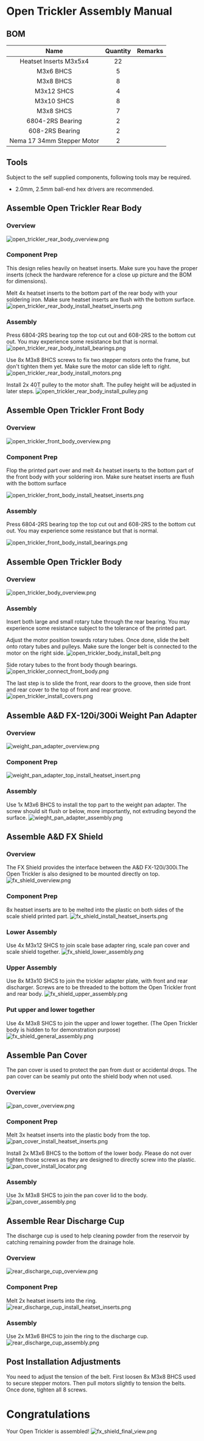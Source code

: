 # Open Trickler Assembly Manual

## BOM
|          **Name**          | **Quantity** | **Remarks** |
|:--------------------------:|:------------:|:-----------:|
|   Heatset Inserts M3x5x4   |      22      |             |
|          M3x6 BHCS         |       5      |             |
|          M3x8 BHCS         |       8      |             |
|         M3x12 SHCS         |       4      |             |
|         M3x10 SHCS         |       8      |             |
|          M3x8 SHCS         |       7      |             |
|      6804-2RS  Bearing     |       2      |             |
|       608-2RS Bearing      |       2      |             |
| Nema 17 34mm Stepper Motor |       2      |             |

## Tools
Subject to the self supplied components, following tools may be required. 
* 2.0mm, 2.5mm ball-end hex drivers are recommended.

## Assemble Open Trickler Rear Body
### Overview
![open_trickler_rear_body_overview.png](Resources/open_trickler_rear_body_overview.png)

### Component Prep
This design relies heavily on heatset inserts. Make sure you have the proper inserts (check the hardware
reference for a close up picture and the BOM for dimensions).

Melt 4x heatset inserts to the bottom part of the rear body with your soldering iron. Make sure 
heatset inserts are flush with the bottom surface. 
![open_trickler_rear_body_install_heatset_inserts.png](Resources/open_trickler_rear_body_install_heatset_inserts.png)

### Assembly
Press 6804-2RS bearing top the top cut out and 608-2RS to the bottom cut out. You may experience some 
resistance but that is normal. 
![open_trickler_rear_body_install_bearings.png](Resources/open_trickler_rear_body_install_bearings.png)

Use 8x M3x8 BHCS screws to fix two stepper motors onto the frame, but don't tighten them yet.
Make sure the motor can slide left to right. 
![open_trickler_rear_body_install_motors.png](Resources/open_trickler_rear_body_install_motors.png)

Install 2x 40T pulley to the motor shaft. The pulley height will be adjusted in later steps. 
![open_trickler_rear_body_install_pulley.png](Resources/open_trickler_rear_body_install_pulley.png)

## Assemble Open Trickler Front Body
### Overview
![open_trickler_front_body_overview.png](Resources/open_trickler_front_body_overview.png)

### Component Prep
Flop the printed part over and melt 4x heatset inserts to the bottom part of the front body with your soldering iron. 
Make sure heatset inserts are flush with the bottom surface

![open_trickler_front_body_install_heatset_inserts.png](Resources/open_trickler_front_body_install_heatset_inserts.png)

### Assembly
Press 6804-2RS bearing top the top cut out and 608-2RS to the bottom cut out. You may experience some 
resistance but that is normal. 

![open_trickler_front_body_install_bearings.png](Resources/open_trickler_front_body_install_bearings.png)

## Assemble Open Trickler Body
### Overview
![open_trickler_body_overview.png](Resources/open_trickler_body_overview.png)

### Assembly
Insert both large and small rotary tube through the rear bearing. You may experience some resistance subject to the 
tolerance of the printed part. 

Adjust the motor position towards rotary tubes. Once done, slide the belt onto rotary tubes and pulleys. Make
sure the longer belt is connected to the motor on the right side. 
![open_trickler_body_install_belt.png](Resources/open_trickler_body_install_belt.png)

Side rotary tubes to the front body though bearings. 
![open_trickler_connect_front_body.png](Resources/open_trickler_connect_front_body.png)

The last step is to slide the front, rear doors to the groove, then side front and rear cover to the top of front and 
rear groove. 
![open_trickler_install_covers.png](Resources/open_trickler_install_covers.png)


## Assemble A&D FX-120i/300i Weight Pan Adapter
### Overview
![weight_pan_adapter_overview.png](Resources/weight_pan_adapter_overview.png)

### Component Prep
![weight_pan_adapter_top_install_heatset_insert.png](Resources/weight_pan_adapter_top_install_heatset_insert.png)

### Assembly
Use 1x M3x6 BHCS to install the top part to the weight pan adapter. The screw should sit flush or 
below, more importantly, not extruding beyond the surface.
![wieght_pan_adapter_assembly.png](Resources/wieght_pan_adapter_assembly.png)

## Assemble A&D FX Shield
### Overview
The FX Shield provides the interface between the A&D FX-120i/300i.The Open Trickler is also designed to
be mounted directly on top. 
![fx_shield_overview.png](Resources/fx_shield_overview.png)

### Component Prep
8x heatset inserts are to be melted into the plastic on both sides of the scale shield printed part. 
![fx_shield_install_heatset_inserts.png](Resources/fx_shield_install_heatset_inserts.png)

### Lower Assembly
Use 4x M3x12 SHCS to join scale base adapter ring, scale pan cover and scale shield together. 
![fx_shield_lower_assembly.png](Resources/fx_shield_lower_assembly.png)

### Upper Assembly
Use 8x M3x10 SHCS to join the trickler adapter plate, with front and rear discharger. Screws are to be
threaded to the bottom the Open Trickler front and rear body. 
![fx_shield_upper_assembly.png](Resources/fx_shield_upper_assembly.png)

### Put upper and lower together
Use 4x M3x8 SHCS to join the upper and lower together. (The Open Trickler body is hidden to for demonstration purpose)
![fx_shield_general_assembly.png](Resources/fx_shield_general_assembly.png)

## Assemble Pan Cover
The pan cover is used to protect the pan from dust or accidental drops. The pan cover can be seamly
put onto the shield body when not used. 

### Overview
![pan_cover_overview.png](Resources/pan_cover_overview.png)

### Component Prep
Melt 3x heatset inserts into the plastic body from the top.
![pan_cover_install_heatset_inserts.png](Resources/pan_cover_install_heatset_inserts.png)

Install 2x M3x6 BHCS to the bottom of the lower body. Please do not over tighten those screws
as they are designed to directly screw into the plastic. 
![pan_cover_install_locator.png](Resources/pan_cover_install_locator.png)

### Assembly
Use 3x M3x8 SHCS to join the pan cover lid to the body. 
![pan_cover_assembly.png](Resources/pan_cover_assembly.png)

## Assemble Rear Discharge Cup
The discharge cup is used to help cleaning powder from the reservoir by catching remaining powder
from the drainage hole. 

### Overview
![rear_discharge_cup_overview.png](Resources/rear_discharge_cup_overview.png)

### Component Prep
Melt 2x heatset inserts into the ring. 
![rear_discharge_cup_install_heatset_inserts.png](Resources/rear_discharge_cup_install_heatset_inserts.png)

### Assembly
Use 2x M3x6 BHCS to join the ring to the discharge cup. 
![rear_discharge_cup_assembly.png](Resources/rear_discharge_cup_assembly.png)

## Post Installation Adjustments
You need to adjust the tension of the belt. First loosen 8x M3x8 BHCS used to secure stepper motors. 
Then pull motors slightly to tension the belts. Once done, tighten all 8 screws. 

# Congratulations
Your Open Trickler is assembled!
![fx_shield_final_view.png](Resources/fx_shield_final_view.png)
